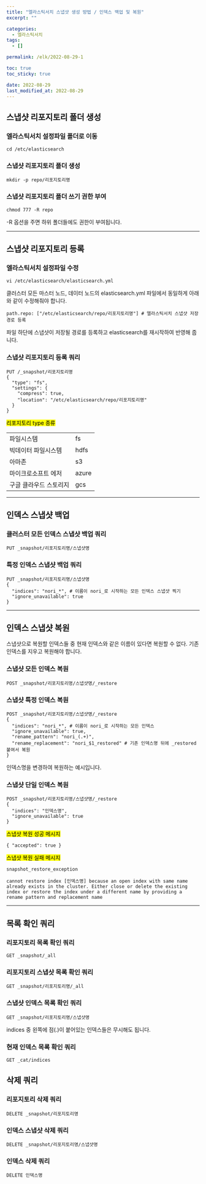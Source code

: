 ```yaml
---
title: "엘라스틱서치 스냅샷 생성 방법 / 인덱스 백업 및 복원"
excerpt: ""

categories:
  - 엘라스틱서치
tags:
  - []

permalink: /elk/2022-08-29-1

toc: true
toc_sticky: true

date: 2022-08-29
last_modified_at: 2022-08-29
---
```


## 스냅샷 리포지토리 폴더 생성

### 엘라스틱서치 설정파일 폴더로 이동
```
cd /etc/elasticsearch
```

### 스냅샷 리포지토리 폴더 생성
```
mkdir -p repo/리포지토리명
```

### 스냅샷 리포지토리 폴더 쓰기 권한 부여
```
chmod 777 -R repo
```
-R 옵션을 주면 하위 폴더들에도 권한이 부여됩니다.

---

## 스냅샷 리포지토리 등록

### 엘라스틱서치 설정파일 수정
```
vi /etc/elasticsearch/elasticsearch.yml
```
클러스터 모든 마스터 노드, 데이터 노드의 elasticsearch.yml 파일에서 동일하게 아래와 같이 수정해줘야 합니다.
```
path.repo: ["/etc/elasticsearch/repo/리포지토리명"] # 엘라스틱서치 스냅샷 저장 경로 등록
```
파일 하단에 스냅샷이 저장될 경로를 등록하고 elasticsearch를 재시작하여 반영해 줍니다.

### 스냅샷 리포지토리 등록 쿼리
```
PUT /_snapshot/리포지토리명
{
  "type": "fs",
  "settings": {
    "compress": true,
    "location": "/etc/elasticsearch/repo/리포지토리명"
  }
}
```

<mark>리포지토리 type 종류</mark>  
<table>
  <tbody>
    <tr>
      <td>파일시스템</td>
      <td>fs</td>
    </tr>
    <tr>
      <td>빅데이터 파일시스템</td>
      <td>hdfs</td>
    </tr>
    <tr>
      <td>아마존</td>
      <td>s3</td>
    </tr>
    <tr>
      <td>마이크로소프트 에저</td>
      <td>azure</td>
    </tr>
    <tr>
      <td>구글 클라우드 스토리지 </td>
      <td>gcs</td>
    </tr>
  </tbody>
</table>

---

## 인덱스 스냅샷 백업

### 클러스터 모든 인덱스 스냅샷 백업 쿼리
```
PUT _snapshot/리포지토리명/스냅샷명
```

### 특정 인덱스 스냅샷 백업 쿼리
```
PUT _snapshot/리포지토리명/스냅샷명
{
  "indices": "nori_*", # 이름이 nori_로 시작하는 모든 인덱스 스냅샷 찍기
  "ignore_unavailable": true
}
```

---

## 인덱스 스냅샷 복원

스냅샷으로 복원할 인덱스들 중 현재 인덱스와 같은 이름이 있다면 복원할 수 없다. 기존 인덱스를 지우고 복원해야 합니다.

### 스냅샷 모든 인덱스 복원
```
POST _snapshot/리포지토리명/스냅샷명/_restore
```

### 스냅샷 특정 인덱스 복원
```
POST _snapshot/리포지토리명/스냅샷명/_restore
{
  "indices": "nori_*", # 이름이 nori_로 시작하는 모든 인덱스
  "ignore_unavailable": true,
  "rename_pattern": "nori_(.+)",
  "rename_replacement": "nori_$1_restored" # 기존 인덱스명 뒤에 _restored 붙여서 복원
}
```
인덱스명을 변경하여 복원하는 예시입니다.

### 스냅샷 단일 인덱스 복원
```
POST _snapshot/리포지토리명/스냅샷명/_restore
{
  "indices": "인덱스명",
  "ignore_unavailable": true
}
```

<mark>스냅샷 복원 성공 메시지</mark>
```
{ "accepted": true }
```

<mark>스냅샷 복원 실패 메시지</mark>
```
snapshot_restore_exception

cannot restore index [인덱스명] because an open index with same name already exists in the cluster. Either close or delete the existing index or restore the index under a different name by providing a rename pattern and replacement name
```

---

## 목록 확인 쿼리

### 리포지토리 목록 확인 쿼리
```
GET _snapshot/_all
```

### 리포지토리 스냅샷 목록 확인 쿼리
```
GET _snapshot/리포지토리명/_all
```

### 스냅샷 인덱스 목록 확인 쿼리
```
GET _snapshot/리포지토리명/스냅샷명
```
indices 중 왼쪽에 점(.)이 붙어있는 인덱스들은 무시해도 됩니다.

### 현재 인덱스 목록 확인 쿼리
```
GET _cat/indices
```

## 삭제 쿼리

### 리포지토리 삭제 쿼리
```
DELETE _snapshot/리포지토리명
```

### 인덱스 스냅샷 삭제 쿼리
```
DELETE _snapshot/리포지토리명/스냅샷명
```

### 인덱스 삭제 쿼리
```
DELETE 인덱스명
```